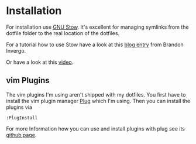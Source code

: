 Installation
============

For installation use [GNU Stow](https://www.gnu.org/software/stow/). It's excellent for managing symlinks from the
dotfile folder to the real location of the dotfiles.

For a tutorial how to use Stow have a look at this [blog entry](http://brandon.invergo.net/news/2012-05-26-using-gnu-stow-to-manage-your-dotfiles.html) from Brandon Invergo.

Or have a look at this [video](https://www.youtube.com/watch?v=zhdO46oqeRw).

vim Plugins
-----------

The vim plugins I'm using aren't shipped with my dotfiles. You first have to install the vim plugin manager
[Plug](https://github.com/junegunn/vim-plug) which I'm using. Then you can install the plugins via
```viml
:PlugInstall
```
For more Information how you can use and install plugins with plug see its [github page](https://github.com/junegunn/vim-plug#usage).
